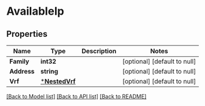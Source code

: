 # AvailableIp

## Properties
Name | Type | Description | Notes
------------ | ------------- | ------------- | -------------
**Family** | **int32** |  | [optional] [default to null]
**Address** | **string** |  | [optional] [default to null]
**Vrf** | [***NestedVrf**](NestedVRF.md) |  | [optional] [default to null]

[[Back to Model list]](../README.md#documentation-for-models) [[Back to API list]](../README.md#documentation-for-api-endpoints) [[Back to README]](../README.md)


